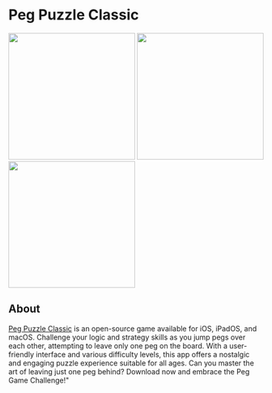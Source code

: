 # Peg Puzzle Classic

<img width="250" src="https://github.com/kodydeda4/Peggy/assets/45678211/7511572d-11a9-4dbd-b769-4c8f9450045f"/>
<img width="250" src="https://github.com/kodydeda4/Peggy/assets/45678211/391a0d4b-99d1-4391-a34f-0c14ca5147a4"/>
<img width="250" src="https://github.com/kodydeda4/Peggy/assets/45678211/2e7faf5c-0de4-4c65-85e5-32c8c84a3492"/>

## About

[Peg Puzzle Classic](https://apps.apple.com/us/app/peg-puzzle-classic/id6469359729)  is an open-source game available for iOS, iPadOS, and macOS. Challenge your logic and strategy skills as you jump pegs over each other, attempting to leave only one peg on the board. With a user-friendly interface and various difficulty levels, this app offers a nostalgic and engaging puzzle experience suitable for all ages. Can you master the art of leaving just one peg behind? Download now and embrace the Peg Game Challenge!"
